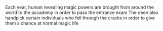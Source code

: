 Each year, human revealing magic powers are brought from around the world to the accademy in order to pass the entrance exam
The deen also handpick certain individuals who fell through the cracks in order to give them a chance at normal magic life
